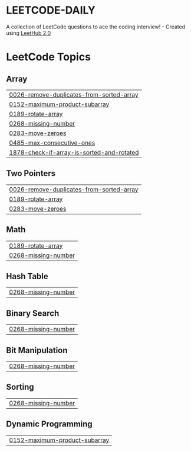 # LEETCODE-DAILY
A collection of LeetCode questions to ace the coding interview! - Created using [LeetHub 2.0](https://github.com/maitreya2954/LeetHub-2.0-Firefox)

<!---LeetCode Topics Start-->
# LeetCode Topics
## Array
|  |
| ------- |
| [0026-remove-duplicates-from-sorted-array](https://github.com/PrashantPatil-2005/LEETCODE-DAILY/tree/master/0026-remove-duplicates-from-sorted-array) |
| [0152-maximum-product-subarray](https://github.com/PrashantPatil-2005/LEETCODE-DAILY/tree/master/0152-maximum-product-subarray) |
| [0189-rotate-array](https://github.com/PrashantPatil-2005/LEETCODE-DAILY/tree/master/0189-rotate-array) |
| [0268-missing-number](https://github.com/PrashantPatil-2005/LEETCODE-DAILY/tree/master/0268-missing-number) |
| [0283-move-zeroes](https://github.com/PrashantPatil-2005/LEETCODE-DAILY/tree/master/0283-move-zeroes) |
| [0485-max-consecutive-ones](https://github.com/PrashantPatil-2005/LEETCODE-DAILY/tree/master/0485-max-consecutive-ones) |
| [1878-check-if-array-is-sorted-and-rotated](https://github.com/PrashantPatil-2005/LEETCODE-DAILY/tree/master/1878-check-if-array-is-sorted-and-rotated) |
## Two Pointers
|  |
| ------- |
| [0026-remove-duplicates-from-sorted-array](https://github.com/PrashantPatil-2005/LEETCODE-DAILY/tree/master/0026-remove-duplicates-from-sorted-array) |
| [0189-rotate-array](https://github.com/PrashantPatil-2005/LEETCODE-DAILY/tree/master/0189-rotate-array) |
| [0283-move-zeroes](https://github.com/PrashantPatil-2005/LEETCODE-DAILY/tree/master/0283-move-zeroes) |
## Math
|  |
| ------- |
| [0189-rotate-array](https://github.com/PrashantPatil-2005/LEETCODE-DAILY/tree/master/0189-rotate-array) |
| [0268-missing-number](https://github.com/PrashantPatil-2005/LEETCODE-DAILY/tree/master/0268-missing-number) |
## Hash Table
|  |
| ------- |
| [0268-missing-number](https://github.com/PrashantPatil-2005/LEETCODE-DAILY/tree/master/0268-missing-number) |
## Binary Search
|  |
| ------- |
| [0268-missing-number](https://github.com/PrashantPatil-2005/LEETCODE-DAILY/tree/master/0268-missing-number) |
## Bit Manipulation
|  |
| ------- |
| [0268-missing-number](https://github.com/PrashantPatil-2005/LEETCODE-DAILY/tree/master/0268-missing-number) |
## Sorting
|  |
| ------- |
| [0268-missing-number](https://github.com/PrashantPatil-2005/LEETCODE-DAILY/tree/master/0268-missing-number) |
## Dynamic Programming
|  |
| ------- |
| [0152-maximum-product-subarray](https://github.com/PrashantPatil-2005/LEETCODE-DAILY/tree/master/0152-maximum-product-subarray) |
<!---LeetCode Topics End-->